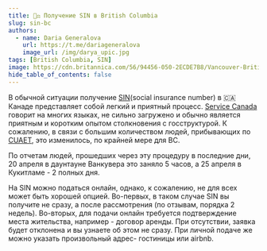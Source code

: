 ```yaml
---
title: 🧑‍⚖️ Получение SIN в British Columbia
slug: sin-bc
authors:
  - name: Daria Generalova
    url: https://t.me/dariageneralova
    image_url: /img/darya_upic.jpg
tags: [British Columbia, SIN]
image: https://cdn.britannica.com/56/94456-050-2ECDE7B8/Vancouver-British-Columbia-Canada.jpg
hide_table_of_contents: false
---
```

В обычной ситуации получение [SIN](https://www.canada.ca/en/employment-social-development/services/sin.html)(social insurance number) в 🇨🇦Канаде представляет собой легкий и приятный процесс. [Service Canada](https://www.canada.ca/en/employment-social-development/corporate/portfolio/service-canada.html) говорит на многих языках, не сильно загружено и обычно является приятным и коротким опытом столкновения с госструктурой. К сожалению, в связи с большим количеством людей, прибывающих по [CUAET](https://www.canada.ca/en/immigration-refugees-citizenship/news/2022/03/canada-ukraine-authorization-for-emergency-travel.html), это изменилось, по крайней мере для BC.  

По отчетам людей, прошедших через эту процедуру в последние дни, 20 апреля в даунтауне Ванкувера это заняло 5 часов, а 25 апреля в Кукитламе - 2 полных дня.  

На SIN можно податься онлайн, однако, к сожалению, не для всех может быть хорошей опцией. Во-первых, в таком случае SIN вы получите не сразу, а после рассмотрения (по отзывам, порядка 2 недель). Во-вторых, для подачи онлайн требуется подтверждение места жительства, например - договор аренды. При отсутствии, заявка будет отклонена и вы узнаете об этом не сразу. При личной подаче же можно указать произвольный адрес- гостиницы или airbnb.




